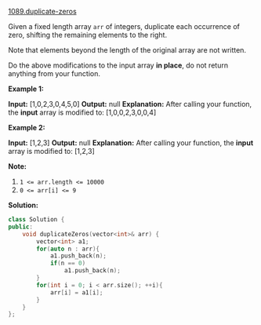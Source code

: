 [1089.duplicate-zeros](https://leetcode.com/problems/duplicate-zeros/)  

Given a fixed length array `arr` of integers, duplicate each occurrence of zero, shifting the remaining elements to the right.

Note that elements beyond the length of the original array are not written.

Do the above modifications to the input array **in place**, do not return anything from your function.

**Example 1:**

**Input:** \[1,0,2,3,0,4,5,0\]
**Output:** null
**Explanation:** After calling your function, the **input** array is modified to: \[1,0,0,2,3,0,0,4\]

**Example 2:**

**Input:** \[1,2,3\]
**Output:** null
**Explanation:** After calling your function, the **input** array is modified to: \[1,2,3\]

**Note:**

1.  `1 <= arr.length <= 10000`
2.  `0 <= arr[i] <= 9`  



**Solution:**  

```cpp
class Solution {
public:
    void duplicateZeros(vector<int>& arr) {
        vector<int> a1;
        for(auto n : arr){
            a1.push_back(n);
            if(n == 0)
                a1.push_back(n);
        }
        for(int i = 0; i < arr.size(); ++i){
            arr[i] = a1[i];
        }
    }
};
```
      